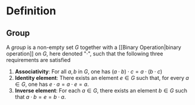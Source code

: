 # Definition
## Group
A _group_ is a non-empty set $G$ together with a [[Binary Operation|binary operation]] on $G,$ here denoted "$\cdot$", such that the following three requirements are satisfied
1. **Associativity**: For all $a, b$ in $G,$ one has $(a \cdot b)\cdot c = a \cdot (b \cdot c)$
2. **Identity element**: There exists an element $e \in G$ such that, for every $a \in G,$ one has $e \cdot a = a \cdot e = a.$
3. **Inverse element**: For each $a \in G,$ there exists an element $b \in G$ such that $a \cdot b = e = b \cdot a.$
